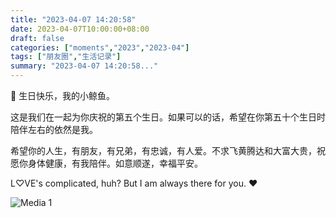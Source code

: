 ```yaml
---
title: "2023-04-07 14:20:58"
date: 2023-04-07T10:00:00+08:00
draft: false
categories: ["moments","2023","2023-04"]
tags: ["朋友圈","生活记录"]
summary: "2023-04-07 14:20:58..."
---
```


🎂 生日快乐，我的小鲸鱼。

这是我们在一起为你庆祝的第五个生日。如果可以的话，希望在你第五十个生日时陪伴左右的依然是我。

希望你的人生，有朋友，有兄弟，有忠诚，有人爱。不求飞黄腾达和大富大贵，祝愿你身体健康，有我陪伴。如意顺遂，幸福平安。

​L♡VE's complicated, huh? But I am always there for you. ❤️

![Media 1](/Moments/photos/2023-04-07/202304071420580.jpg)

